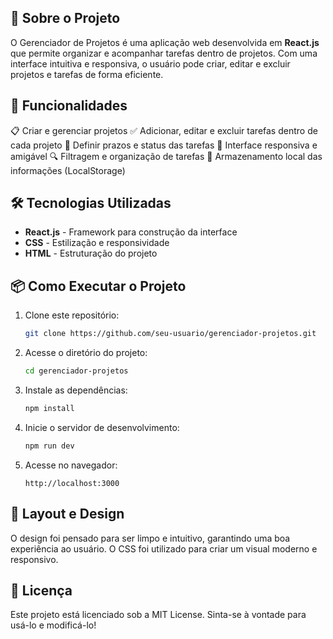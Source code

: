 ## 📌 Sobre o Projeto
O Gerenciador de Projetos é uma aplicação web desenvolvida em **React.js** que permite organizar e acompanhar tarefas dentro de projetos. Com uma interface intuitiva e responsiva, o usuário pode criar, editar e excluir projetos e tarefas de forma eficiente.

## 🚀 Funcionalidades

📋 Criar e gerenciar projetos
✅ Adicionar, editar e excluir tarefas dentro de cada projeto
📅 Definir prazos e status das tarefas
🎨 Interface responsiva e amigável
🔍 Filtragem e organização de tarefas
💾 Armazenamento local das informações (LocalStorage)

## 🛠 Tecnologias Utilizadas

- **React.js** - Framework para construção da interface
- **CSS** - Estilização e responsividade
- **HTML** - Estruturação do projeto

## 📦 Como Executar o Projeto

1. Clone este repositório:
   ```bash
   git clone https://github.com/seu-usuario/gerenciador-projetos.git
   ```
2. Acesse o diretório do projeto:
   ```bash
   cd gerenciador-projetos
   ```

3. Instale as dependências:
   ```bash
   npm install
   ```
4. Inicie o servidor de desenvolvimento:
   ```bash
   npm run dev
   ```
5. Acesse no navegador:
   ```
   http://localhost:3000
   ```

## 🎨 Layout e Design

O design foi pensado para ser limpo e intuitivo, garantindo uma boa experiência ao usuário. O CSS foi utilizado para criar um visual moderno e responsivo.

## 📜 Licença

Este projeto está licenciado sob a MIT License. Sinta-se à vontade para usá-lo e modificá-lo!
